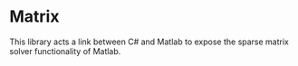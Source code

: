 Matrix
======

This library acts a link between C# and Matlab to expose the sparse matrix solver functionality of Matlab.
